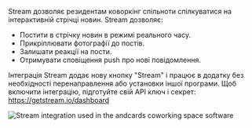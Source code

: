 Stream дозволяє резидентам коворкінг спільноти спілкуватися на інтерактивній стрічці новин. Stream дозволяє:

- Постити в стрічку новин в режимі реального часу.
- Прикріплювати фотографії до постів.
- Залишати реакції на пости.
- Отримувати сповіщення push про нові повідомлення.

Інтеграція Stream додає нову кнопку "Stream" і працює в додатку без необхідності перенаправлення або установки іншої програми. Щоб включити інтеграцію, підготуйте свій API ключ і секрет: https://getstream.io/dashboard

![Stream integration used in the andcards coworking space software](https://d7ccq1i35b0cj.cloudfront.net/andcards-stream-main-light-en-1920-1200.png)
